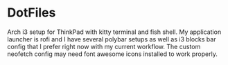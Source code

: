 # DotFiles
Arch i3 setup for ThinkPad with kitty terminal and fish shell. My application launcher is rofi and I have several polybar setups
as well as i3 blocks bar config that I prefer right now with my current workflow. The custom neofetch config may need font awesome 
icons installed to work properly. 
